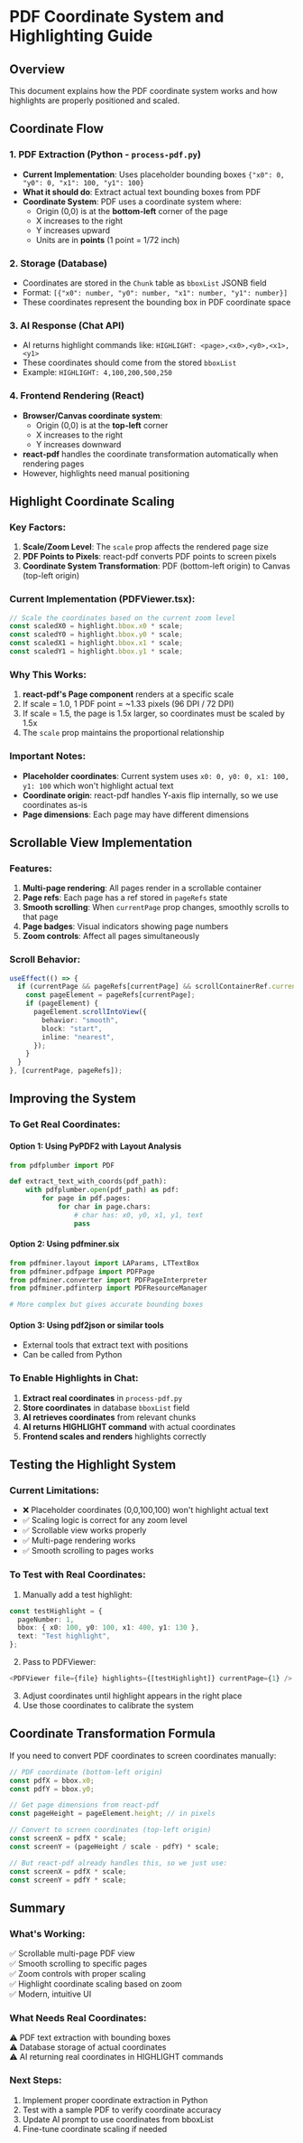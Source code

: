 # PDF Coordinate System and Highlighting Guide

## Overview

This document explains how the PDF coordinate system works and how highlights are properly positioned and scaled.

## Coordinate Flow

### 1. PDF Extraction (Python - `process-pdf.py`)

- **Current Implementation**: Uses placeholder bounding boxes `{"x0": 0, "y0": 0, "x1": 100, "y1": 100}`
- **What it should do**: Extract actual text bounding boxes from PDF
- **Coordinate System**: PDF uses a coordinate system where:
  - Origin (0,0) is at the **bottom-left** corner of the page
  - X increases to the right
  - Y increases upward
  - Units are in **points** (1 point = 1/72 inch)

### 2. Storage (Database)

- Coordinates are stored in the `Chunk` table as `bboxList` JSONB field
- Format: `[{"x0": number, "y0": number, "x1": number, "y1": number}]`
- These coordinates represent the bounding box in PDF coordinate space

### 3. AI Response (Chat API)

- AI returns highlight commands like: `HIGHLIGHT: <page>,<x0>,<y0>,<x1>,<y1>`
- These coordinates should come from the stored `bboxList`
- Example: `HIGHLIGHT: 4,100,200,500,250`

### 4. Frontend Rendering (React)

- **Browser/Canvas coordinate system**:
  - Origin (0,0) is at the **top-left** corner
  - X increases to the right
  - Y increases downward
- **react-pdf** handles the coordinate transformation automatically when rendering pages
- However, highlights need manual positioning

## Highlight Coordinate Scaling

### Key Factors:

1. **Scale/Zoom Level**: The `scale` prop affects the rendered page size
2. **PDF Points to Pixels**: react-pdf converts PDF points to screen pixels
3. **Coordinate System Transformation**: PDF (bottom-left origin) to Canvas (top-left origin)

### Current Implementation (PDFViewer.tsx):

```typescript
// Scale the coordinates based on the current zoom level
const scaledX0 = highlight.bbox.x0 * scale;
const scaledY0 = highlight.bbox.y0 * scale;
const scaledX1 = highlight.bbox.x1 * scale;
const scaledY1 = highlight.bbox.y1 * scale;
```

### Why This Works:

1. **react-pdf's Page component** renders at a specific scale
2. If scale = 1.0, 1 PDF point = ~1.33 pixels (96 DPI / 72 DPI)
3. If scale = 1.5, the page is 1.5x larger, so coordinates must be scaled by 1.5x
4. The `scale` prop maintains the proportional relationship

### Important Notes:

- **Placeholder coordinates**: Current system uses `x0: 0, y0: 0, x1: 100, y1: 100` which won't highlight actual text
- **Coordinate origin**: react-pdf handles Y-axis flip internally, so we use coordinates as-is
- **Page dimensions**: Each page may have different dimensions

## Scrollable View Implementation

### Features:

1. **Multi-page rendering**: All pages render in a scrollable container
2. **Page refs**: Each page has a ref stored in `pageRefs` state
3. **Smooth scrolling**: When `currentPage` prop changes, smoothly scrolls to that page
4. **Page badges**: Visual indicators showing page numbers
5. **Zoom controls**: Affect all pages simultaneously

### Scroll Behavior:

```typescript
useEffect(() => {
  if (currentPage && pageRefs[currentPage] && scrollContainerRef.current) {
    const pageElement = pageRefs[currentPage];
    if (pageElement) {
      pageElement.scrollIntoView({
        behavior: "smooth",
        block: "start",
        inline: "nearest",
      });
    }
  }
}, [currentPage, pageRefs]);
```

## Improving the System

### To Get Real Coordinates:

#### Option 1: Using PyPDF2 with Layout Analysis

```python
from pdfplumber import PDF

def extract_text_with_coords(pdf_path):
    with pdfplumber.open(pdf_path) as pdf:
        for page in pdf.pages:
            for char in page.chars:
                # char has: x0, y0, x1, y1, text
                pass
```

#### Option 2: Using pdfminer.six

```python
from pdfminer.layout import LAParams, LTTextBox
from pdfminer.pdfpage import PDFPage
from pdfminer.converter import PDFPageInterpreter
from pdfminer.pdfinterp import PDFResourceManager

# More complex but gives accurate bounding boxes
```

#### Option 3: Using pdf2json or similar tools

- External tools that extract text with positions
- Can be called from Python

### To Enable Highlights in Chat:

1. **Extract real coordinates** in `process-pdf.py`
2. **Store coordinates** in database `bboxList` field
3. **AI retrieves coordinates** from relevant chunks
4. **AI returns HIGHLIGHT command** with actual coordinates
5. **Frontend scales and renders** highlights correctly

## Testing the Highlight System

### Current Limitations:

- ❌ Placeholder coordinates (0,0,100,100) won't highlight actual text
- ✅ Scaling logic is correct for any zoom level
- ✅ Scrollable view works properly
- ✅ Multi-page rendering works
- ✅ Smooth scrolling to pages works

### To Test with Real Coordinates:

1. Manually add a test highlight:

```typescript
const testHighlight = {
  pageNumber: 1,
  bbox: { x0: 100, y0: 100, x1: 400, y1: 130 },
  text: "Test highlight",
};
```

2. Pass to PDFViewer:

```typescript
<PDFViewer file={file} highlights={[testHighlight]} currentPage={1} />
```

3. Adjust coordinates until highlight appears in the right place
4. Use those coordinates to calibrate the system

## Coordinate Transformation Formula

If you need to convert PDF coordinates to screen coordinates manually:

```typescript
// PDF coordinate (bottom-left origin)
const pdfX = bbox.x0;
const pdfY = bbox.y0;

// Get page dimensions from react-pdf
const pageHeight = pageElement.height; // in pixels

// Convert to screen coordinates (top-left origin)
const screenX = pdfX * scale;
const screenY = (pageHeight / scale - pdfY) * scale;

// But react-pdf already handles this, so we just use:
const screenX = pdfX * scale;
const screenY = pdfY * scale;
```

## Summary

### What's Working:

✅ Scrollable multi-page PDF view  
✅ Smooth scrolling to specific pages  
✅ Zoom controls with proper scaling  
✅ Highlight coordinate scaling based on zoom  
✅ Modern, intuitive UI

### What Needs Real Coordinates:

⚠️ PDF text extraction with bounding boxes  
⚠️ Database storage of actual coordinates  
⚠️ AI returning real coordinates in HIGHLIGHT commands

### Next Steps:

1. Implement proper coordinate extraction in Python
2. Test with a sample PDF to verify coordinate accuracy
3. Update AI prompt to use coordinates from bboxList
4. Fine-tune coordinate scaling if needed

